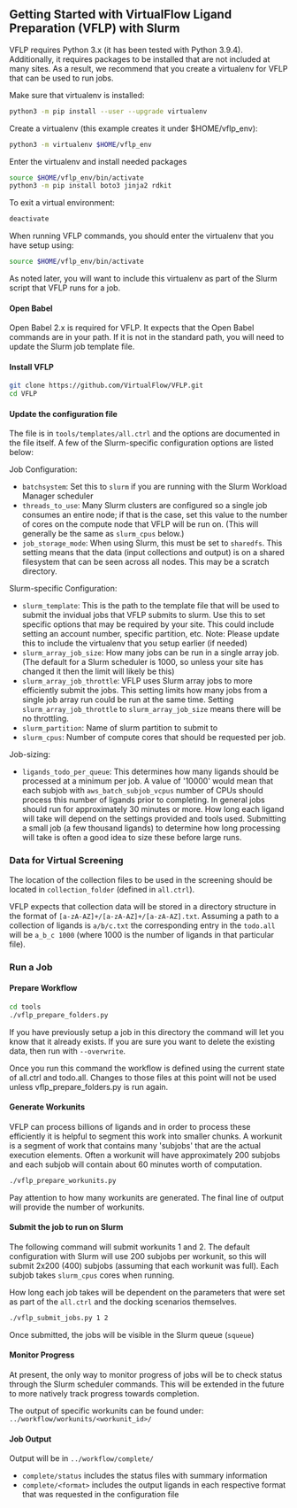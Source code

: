 
## Getting Started with VirtualFlow Ligand Preparation (VFLP) with Slurm


VFLP requires Python 3.x (it has been tested with Python 3.9.4). Additionally, it requires packages to be installed that are not included at many sites. As a result, we recommend that you create a virtualenv for VFLP that can be used to run jobs.

Make sure that virtualenv is installed:
```bash
python3 -m pip install --user --upgrade virtualenv
```

Create a virtualenv (this example creates it under $HOME/vflp_env):
```bash
python3 -m virtualenv $HOME/vflp_env
```

Enter the virtualenv and install needed packages
```bash
source $HOME/vflp_env/bin/activate
python3 -m pip install boto3 jinja2 rdkit
```

To exit a virtual environment:
```bash
deactivate
```

When running VFLP commands, you should enter the virtualenv that you have setup using:
```bash
source $HOME/vflp_env/bin/activate
```

As noted later, you will want to include this virtualenv as part of the Slurm script that VFLP runs for a job.

#### Open Babel

Open Babel 2.x is required for VFLP. It expects that the Open Babel commands are in your path. If it is not in the standard path, you will need to update the Slurm job template file.

#### Install VFLP

```bash
git clone https://github.com/VirtualFlow/VFLP.git
cd VFLP
```

#### Update the configuration file

The file is in `tools/templates/all.ctrl` and the options are documented in the file itself. A few of the Slurm-specific configuration options are listed below:

Job Configuration:

- `batchsystem`: Set this to `slurm` if you are running with the Slurm Workload Manager scheduler
- `threads_to_use`: Many Slurm clusters are configured so a single job consumes an entire node; if that is the case, set this value to the number of cores on the compute node that VFLP will be run on. (This will generally be the same as `slurm_cpus` below.)
- `job_storage_mode`: When using Slurm, this must be set to `sharedfs`. This setting means that the data (input collections and output) is on a shared filesystem that can be seen across all nodes. This may be a scratch directory.

Slurm-specific Configuration:

- `slurm_template`: This is the path to the template file that will be used to submit the invidual jobs that VFLP submits to slurm. Use this to set specific options that may be required by your site. This could include setting an account number, specific partition, etc. Note: Please update this to include the virtualenv that you setup earlier (if needed)
- `slurm_array_job_size`: How many jobs can be run in a single array job. (The default for a Slurm scheduler is 1000, so unless your site has changed it then the limit will likely be this)
- `slurm_array_job_throttle`: VFLP uses Slurm array jobs to more efficiently submit the jobs.  This setting limits how many jobs from a single job array run could be run at the same time. Setting `slurm_array_job_throttle` to `slurm_array_job_size` means there will be no throttling.
- `slurm_partition`: Name of slurm partition to submit to
- `slurm_cpus`: Number of compute cores that should be requested per job.

Job-sizing:

- `ligands_todo_per_queue`: This determines how many ligands should be processed at a minimum per job. A value of '10000' would mean that each subjob with `aws_batch_subjob_vcpus` number of CPUs should process this number of ligands prior to completing. In general jobs should run for approximately 30 minutes or more. How long each ligand will take will depend on the settings provided and tools used. Submitting a small job (a few thousand ligands) to determine how long processing will take is often a good idea to size these before large runs.

### Data for Virtual Screening

The location of the collection files to be used in the screening should be located in `collection_folder` (defined in `all.ctrl`).

VFLP expects that collection data will be stored in a directory structure in the format of `[a-zA-AZ]+/[a-zA-AZ]+/[a-zA-AZ].txt`. Assuming a path to a collection of ligands is `a/b/c.txt` the corresponding entry in the `todo.all` will be `a_b_c 1000` (where 1000 is the number of ligands in that particular file).

### Run a Job

#### Prepare Workflow

```bash
cd tools
./vflp_prepare_folders.py
```

If you have previously setup a job in this directory the command will let you know that it already exists. If you are sure you want to delete the existing data, then run with `--overwrite`.

Once you run this command the workflow is defined using the current state of all.ctrl and todo.all. Changes to those files at this point will not be used unless vflp_prepare_folders.py is run again.

#### Generate Workunits

VFLP can process billions of ligands and in order to process these efficiently it is helpful to segment this work into smaller chunks. A workunit is a segment of work that contains many 'subjobs' that are the actual execution elements. Often a workunit will have approximately 200 subjobs and each subjob will contain about 60 minutes worth of computation.

```bash
./vflp_prepare_workunits.py
```

Pay attention to how many workunits are generated. The final line of output will provide the number of workunits.

#### Submit the job to run on Slurm


The following command will submit workunits 1 and 2. The default configuration with
Slurm will use 200 subjobs per workunit, so this will submit 2x200 (400) subjobs
(assuming that each workunit was full). Each subjob takes `slurm_cpus` cores when running.

How long each job takes will be dependent on the parameters that were set as part of the `all.ctrl` and the docking scenarios themselves.

```bash
./vflp_submit_jobs.py 1 2
```

Once submitted, the jobs will be visible in the Slurm queue (`squeue`)

#### Monitor Progress

At present, the only way to monitor progress of jobs will be to check status through the Slurm scheduler commands. This will be extended in the future to more natively track progress towards completion.

The output of specific workunits can be found under: `../workflow/workunits/<workunit_id>/`


#### Job Output

Output will be in `../workflow/complete/`
 * `complete/status` includes the status files with summary information
 * `complete/<format>` includes the output ligands in each respective format that was requested in the configuration file








